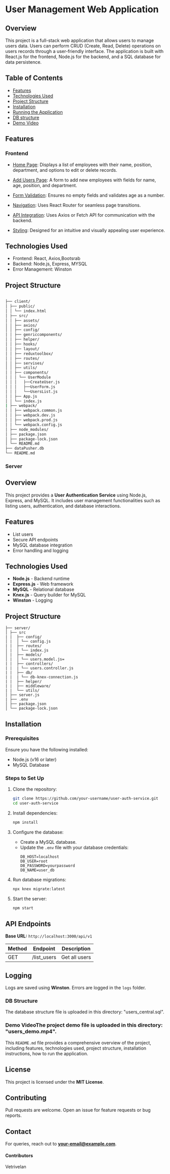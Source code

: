# User Management Web Application

## Overview

This project is a full-stack web application that allows users to manage users data. Users can perform CRUD (Create, Read, Delete) operations on users records through a user-friendly interface. The application is built with React.js for the frontend, Node.js for the backend, and a SQL database for data persistence.

## Table of Contents

- [Features](#features)
- [Technologies Used](#technologies-used)
- [Project Structure](#project-structure)
- [Installation](#installation)
- [Running the Application](#running-the-application)
- [DB structure](#DB-structure)
- [Demo Video](#Demo-Video)


## Features

### Frontend

- [Home Page](): Displays a list of employees with their name, position, department, and options to edit or delete records.

- [Add Users Page](): A form to add new employees with fields for name, age, position, and department.

- [Form Validation](): Ensures no empty fields and validates age as a number.

- [Navigation](): Uses React Router for seamless page transitions.

- [API Integration](): Uses Axios or Fetch API for communication with the backend.

- [Styling](): Designed for an intuitive and visually appealing user experience.


## Technologies Used

- Frontend: React, Axios,Bootsrab
- Backend: Node.js, Express, MYSQL
- Error Management: Winston

## Project Structure
```bash

├── client/
│ ├── public/
│ │ └── index.html
│ ├── src/
│ │ ├── assets/
│ │ ├── axios/
│ │ ├── config/
│ │ ├── genriccomponents/
│ │ ├── helper/
│ │ ├── hooks/
│ │ ├── layout/
│ │ ├── reduxtoolbox/
│ │ ├── routes/
│ │ ├── servises/
│ │ ├── utils/
│ │ ├── components/
│ │ │ └── UserModule
│ │ │   ├──CreateUser.js
│ │ │   ├──UserForm.js
│ │ │   └──UsersList.js
│ │ ├── App.js
│ │ └── index.js
| ├── webpack/
│ │ ├── webpack.common.js
│ │ ├── webpack.dev.js
│ │ ├── webpack.prod.js
│ │ └── webpack.config.js
│ ├── node_modules/
│ ├── package.json
│ ├── package-lock.json
│ └── README.md
├── dataPusher.db
└── README.md
```

### Server

## Overview
This project provides a **User Authentication Service** using Node.js, Express, and MySQL. It includes user management functionalities such as listing users, authentication, and database interactions.

## Features
- List users
- Secure API endpoints
- MySQL database integration
- Error handling and logging

## Technologies Used
- **Node.js** - Backend runtime
- **Express.js** - Web framework
- **MySQL** - Relational database
- **Knex.js** - Query builder for MySQL
- **Winston** - Logging

## Project Structure
```
├── server/
│ ├── src
| |  ├── config/
│ |  │ └── config.js
| |  ├── routes/
│ |  │ └── index.js
│ |  ├── models/
│ |  │ └── users.model.js=
| |  ├── controllers/
| |  | └── users.controller.js
| |  ├── db/
| |  | └── db-knex-connection.js
| |  ├── helper/
| |  ├── middleware/
| |  └── utils/
│ ├── server.js
| ├── .env
│ ├── package.json
│ └── package-lock.json

```

## Installation
### Prerequisites
Ensure you have the following installed:
- Node.js (v16 or later)
- MySQL Database

### Steps to Set Up
1. Clone the repository:
   ```bash
   git clone https://github.com/your-username/user-auth-service.git
   cd user-auth-service
   ```

2. Install dependencies:
   ```bash
   npm install
   ```

3. Configure the database:
   - Create a MySQL database.
   - Update the `.env` file with your database credentials:
     ```env
     DB_HOST=localhost
     DB_USER=root
     DB_PASSWORD=yourpassword
     DB_NAME=user_db
     ```

4. Run database migrations:
   ```bash
   npx knex migrate:latest
   ```

5. Start the server:
   ```bash
   npm start
   ```

## API Endpoints
**Base URL:** `http://localhost:3000/api/v1`

| Method | Endpoint                 | Description      |
|--------|--------------------------|------------------|
| GET    | /list_users              | Get all users   |

## Logging
Logs are saved using **Winston**. Errors are logged in the `logs` folder.

### DB Structure
The database structure file is uploaded in this directory: "users_central.sql".

### Demo VideoThe project demo file is uploaded in this directory: "users_demo.mp4".

This `README.md` file provides a comprehensive overview of the project, including features, technologies used, project structure, installation instructions, how to run the application.

## License
This project is licensed under the **MIT License**.

## Contributing
Pull requests are welcome. Open an issue for feature requests or bug reports.

## Contact
For queries, reach out to **your-email@example.com**.

#### Contributors
Vetrivelan

 

